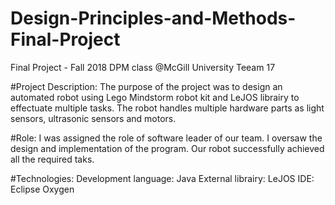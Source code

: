 # Design-Principles-and-Methods-Final-Project
Final Project - Fall 2018 DPM class @McGill University
Teeam 17

#Project Description:
  The purpose of the project was to design an automated robot using Lego Mindstorm robot kit and 
  LeJOS librairy to effectuate multiple tasks. The robot handles multiple hardware parts as light
  sensors, ultrasonic sensors and motors.
  
#Role:
  I was assigned the role of software leader of our team. I oversaw the design and implementation
  of the program. Our robot successfully achieved all the required taks. 
  
#Technologies:
  Development language: Java
  External librairy: LeJOS
  IDE: Eclipse Oxygen
